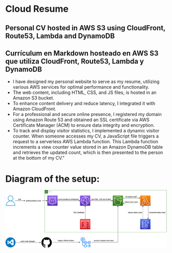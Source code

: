 # Cloud Resume

Personal CV hosted in AWS S3 using CloudFront, Route53, Lambda and DynamoDB
--
Currículum en Markdown hosteado en AWS S3 que utiliza CloudFront, Route53, Lambda y DynamoDB
--


- I have designed my personal website to serve as my resume, utilizing various AWS services for optimal performance and functionality.
- The web content, including HTML, CSS, and JS files, is hosted in an Amazon S3 bucket.
- To enhance content delivery and reduce latency, I integrated it with Amazon CloudFront.
- For a professional and secure online presence, I registered my domain using Amazon Route 53 and obtained an SSL certificate via AWS Certificate Manager (ACM) to ensure data integrity and encryption.
- To track and display visitor statistics, I implemented a dynamic visitor counter. When someone accesses my CV, a JavaScript file triggers a request to a serverless AWS Lambda function. This Lambda function increments a view counter value stored in an Amazon DynamoDB table and retrieves the updated count, which is then presented to the person at the bottom of my CV."

# Diagram of the setup:
![Diagram of the setup](diagrama_aws_cv.jpg)
